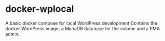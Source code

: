 # docker-wplocal
A basic docker compose for local WordPress development
Contains the docker WordPress image, a MariaDB database for the volume and a PMA admin.
